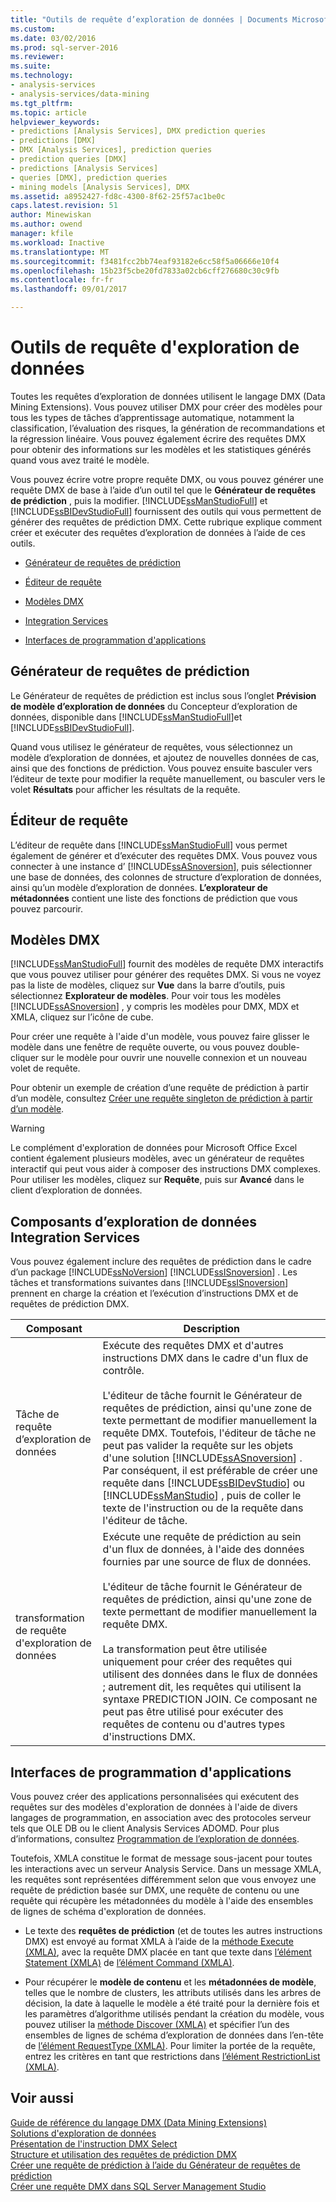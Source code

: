 ```yaml
---
title: "Outils de requête d’exploration de données | Documents Microsoft"
ms.custom: 
ms.date: 03/02/2016
ms.prod: sql-server-2016
ms.reviewer: 
ms.suite: 
ms.technology:
- analysis-services
- analysis-services/data-mining
ms.tgt_pltfrm: 
ms.topic: article
helpviewer_keywords:
- predictions [Analysis Services], DMX prediction queries
- predictions [DMX]
- DMX [Analysis Services], prediction queries
- prediction queries [DMX]
- predictions [Analysis Services]
- queries [DMX], prediction queries
- mining models [Analysis Services], DMX
ms.assetid: a8952427-fd8c-4300-8f62-25f57ac1be0c
caps.latest.revision: 51
author: Minewiskan
ms.author: owend
manager: kfile
ms.workload: Inactive
ms.translationtype: MT
ms.sourcegitcommit: f3481fcc2bb74eaf93182e6cc58f5a06666e10f4
ms.openlocfilehash: 15b23f5cbe20fd7833a02cb6cff276680c30c9fb
ms.contentlocale: fr-fr
ms.lasthandoff: 09/01/2017

---
```

# <a name="data-mining-query-tools"></a>Outils de requête d'exploration de données
  Toutes les requêtes d’exploration de données utilisent le langage DMX (Data Mining Extensions). Vous pouvez utiliser DMX pour créer des modèles pour tous les types de tâches d’apprentissage automatique, notamment la classification, l’évaluation des risques, la génération de recommandations et la régression linéaire. Vous pouvez également écrire des requêtes DMX pour obtenir des informations sur les modèles et les statistiques générés quand vous avez traité le modèle.  
  
 Vous pouvez écrire votre propre requête DMX, ou vous pouvez générer une requête DMX de base à l’aide d’un outil tel que le **Générateur de requêtes de prédiction** , puis la modifier. [!INCLUDE[ssManStudioFull](../../includes/ssmanstudiofull-md.md)] et [!INCLUDE[ssBIDevStudioFull](../../includes/ssbidevstudiofull-md.md)] fournissent des outils qui vous permettent de générer des requêtes de prédiction DMX. Cette rubrique explique comment créer et exécuter des requêtes d’exploration de données à l’aide de ces outils.  
  
-   [Générateur de requêtes de prédiction](#bkmk_Builder)  
  
-   [Éditeur de requête](#bkmk_QueryEditor)  
  
-   [Modèles DMX](#bkmk_Templates)  
  
-   [Integration Services](#bkmk_SSIS)  
  
-   [Interfaces de programmation d'applications](#bkmk_API)  
  
##  <a name="bkmk_Builder"></a> Générateur de requêtes de prédiction  
 Le Générateur de requêtes de prédiction est inclus sous l’onglet **Prévision de modèle d’exploration de données** du Concepteur d’exploration de données, disponible dans [!INCLUDE[ssManStudioFull](../../includes/ssmanstudiofull-md.md)]et [!INCLUDE[ssBIDevStudioFull](../../includes/ssbidevstudiofull-md.md)].  
  
 Quand vous utilisez le générateur de requêtes, vous sélectionnez un modèle d’exploration de données, et ajoutez de nouvelles données de cas, ainsi que des fonctions de prédiction. Vous pouvez ensuite basculer vers l’éditeur de texte pour modifier la requête manuellement, ou basculer vers le volet **Résultats** pour afficher les résultats de la requête.  
  
##  <a name="bkmk_QueryEditor"></a> Éditeur de requête  
 L’éditeur de requête dans [!INCLUDE[ssManStudioFull](../../includes/ssmanstudiofull-md.md)] vous permet également de générer et d’exécuter des requêtes DMX. Vous pouvez vous connecter à une instance d’ [!INCLUDE[ssASnoversion](../../includes/ssasnoversion-md.md)], puis sélectionner une base de données, des colonnes de structure d’exploration de données, ainsi qu’un modèle d’exploration de données. **L’explorateur de métadonnées** contient une liste des fonctions de prédiction que vous pouvez parcourir.  
  
##  <a name="bkmk_Templates"></a> Modèles DMX  
 [!INCLUDE[ssManStudioFull](../../includes/ssmanstudiofull-md.md)] fournit des modèles de requête DMX interactifs que vous pouvez utiliser pour générer des requêtes DMX. Si vous ne voyez pas la liste de modèles, cliquez sur **Vue** dans la barre d’outils, puis sélectionnez **Explorateur de modèles**. Pour voir tous les modèles [!INCLUDE[ssASnoversion](../../includes/ssasnoversion-md.md)] , y compris les modèles pour DMX, MDX et XMLA, cliquez sur l’icône de cube.  
  
 Pour créer une requête à l'aide d'un modèle, vous pouvez faire glisser le modèle dans une fenêtre de requête ouverte, ou vous pouvez double-cliquer sur le modèle pour ouvrir une nouvelle connexion et un nouveau volet de requête.  
  
 Pour obtenir un exemple de création d’une requête de prédiction à partir d’un modèle, consultez [Créer une requête singleton de prédiction à partir d’un modèle](../../analysis-services/data-mining/create-a-singleton-prediction-query-from-a-template.md).  
  
> [!WARNING]  
>  Le complément d'exploration de données pour Microsoft Office Excel contient également plusieurs modèles, avec un générateur de requêtes interactif qui peut vous aider à composer des instructions DMX complexes. Pour utiliser les modèles, cliquez sur **Requête**, puis sur **Avancé** dans le client d’exploration de données.  
  
##  <a name="bkmk_SSIS"></a> Composants d’exploration de données Integration Services  
 Vous pouvez également inclure des requêtes de prédiction dans le cadre d’un package [!INCLUDE[ssNoVersion](../../includes/ssnoversion-md.md)] [!INCLUDE[ssISnoversion](../../includes/ssisnoversion-md.md)] . Les tâches et transformations suivantes dans [!INCLUDE[ssISnoversion](../../includes/ssisnoversion-md.md)] prennent en charge la création et l’exécution d’instructions DMX et de requêtes de prédiction DMX.  
  
|Composant|Description|  
|---------------|-----------------|  
|Tâche de requête d’exploration de données|Exécute des requêtes DMX et d'autres instructions DMX dans le cadre d'un flux de contrôle.<br /><br /> L'éditeur de tâche fournit le Générateur de requêtes de prédiction, ainsi qu'une zone de texte permettant de modifier manuellement la requête DMX. Toutefois, l'éditeur de tâche ne peut pas valider la requête sur les objets d'une solution [!INCLUDE[ssASnoversion](../../includes/ssasnoversion-md.md)] . Par conséquent, il est préférable de créer une requête dans [!INCLUDE[ssBIDevStudio](../../includes/ssbidevstudio-md.md)] ou [!INCLUDE[ssManStudio](../../includes/ssmanstudio-md.md)] , puis de coller le texte de l'instruction ou de la requête dans l'éditeur de tâche.|  
|transformation de requête d'exploration de données|Exécute une requête de prédiction au sein d'un flux de données, à l'aide des données fournies par une source de flux de données.<br /><br /> L'éditeur de tâche fournit le Générateur de requêtes de prédiction, ainsi qu'une zone de texte permettant de modifier manuellement la requête DMX.<br /><br /> La transformation peut être utilisée uniquement pour créer des requêtes qui utilisent des données dans le flux de données ; autrement dit, les requêtes qui utilisent la syntaxe PREDICTION JOIN. Ce composant ne peut pas être utilisé pour exécuter des requêtes de contenu ou d'autres types d'instructions DMX.|  
  
##  <a name="bkmk_API"></a> Interfaces de programmation d'applications  
 Vous pouvez créer des applications personnalisées qui exécutent des requêtes sur des modèles d'exploration de données à l'aide de divers langages de programmation, en association avec des protocoles serveur tels que OLE DB ou le client Analysis Services ADOMD. Pour plus d’informations, consultez [Programmation de l’exploration de données](../../analysis-services/data-mining-programming.md).  
  
 Toutefois, XMLA constitue le format de message sous-jacent pour toutes les interactions avec un serveur Analysis Service. Dans un message XMLA, les requêtes sont représentées différemment selon que vous envoyez une requête de prédiction basée sur DMX, une requête de contenu ou une requête qui récupère les métadonnées du modèle à l'aide des ensembles de lignes de schéma d'exploration de données.  
  
-   Le texte des **requêtes de prédiction** (et de toutes les autres instructions DMX) est envoyé au format XMLA à l’aide de la [méthode Execute &#40;XMLA&#41;](../../analysis-services/xmla/xml-elements-methods-execute.md), avec la requête DMX placée en tant que texte dans [l’élément Statement &#40;XMLA&#41;](../../analysis-services/xmla/xml-elements-commands/statement-element-xmla.md) de [l’élément Command &#40;XMLA&#41;](../../analysis-services/xmla/xml-elements-properties/command-element-xmla.md).  
  
-   Pour récupérer le **modèle de contenu** et les **métadonnées de modèle**, telles que le nombre de clusters, les attributs utilisés dans les arbres de décision, la date à laquelle le modèle a été traité pour la dernière fois et les paramètres d’algorithme utilisés pendant la création du modèle, vous pouvez utiliser la [méthode Discover &#40;XMLA&#41;](../../analysis-services/xmla/xml-elements-methods-discover.md) et spécifier l’un des ensembles de lignes de schéma d’exploration de données dans l’en-tête de [l’élément RequestType &#40;XMLA&#41;](../../analysis-services/xmla/xml-elements-properties/requesttype-element-xmla.md). Pour limiter la portée de la requête, entrez les critères en tant que restrictions dans [l’élément RestrictionList &#40;XMLA&#41;](../../analysis-services/xmla/xml-elements-properties/restrictionlist-element-xmla.md).  
  
## <a name="see-also"></a>Voir aussi  
 [Guide de référence du langage DMX &#40;Data Mining Extensions&#41;](../../dmx/data-mining-extensions-dmx-reference.md)   
 [Solutions d'exploration de données](../../analysis-services/data-mining/data-mining-solutions.md)   
 [Présentation de l'instruction DMX Select](../../dmx/understanding-the-dmx-select-statement.md)   
 [Structure et utilisation des requêtes de prédiction DMX](../../dmx/structure-and-usage-of-dmx-prediction-queries.md)   
 [Créer une requête de prédiction à l’aide du Générateur de requêtes de prédiction](../../analysis-services/data-mining/create-a-prediction-query-using-the-prediction-query-builder.md)   
 [Créer une requête DMX dans SQL Server Management Studio](../../analysis-services/data-mining/create-a-dmx-query-in-sql-server-management-studio.md)  
  
  

